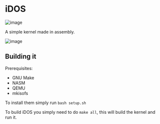 # iDOS
![image](https://github.com/9xbt/iDOS/actions/workflows/makefile.yml/badge.svg)

A simple kernel made in assembly.

![image](https://user-images.githubusercontent.com/109512837/233864806-b14c6f2a-7d7a-4c0e-9337-b6667efbf62b.png)

## Building it
Prerequisites:
- GNU Make
- NASM
- QEMU
- mkisofs

To install them simply run `bash setup.sh`

To build iDOS you simply need to do `make all`, this will build the kernel and run it.
